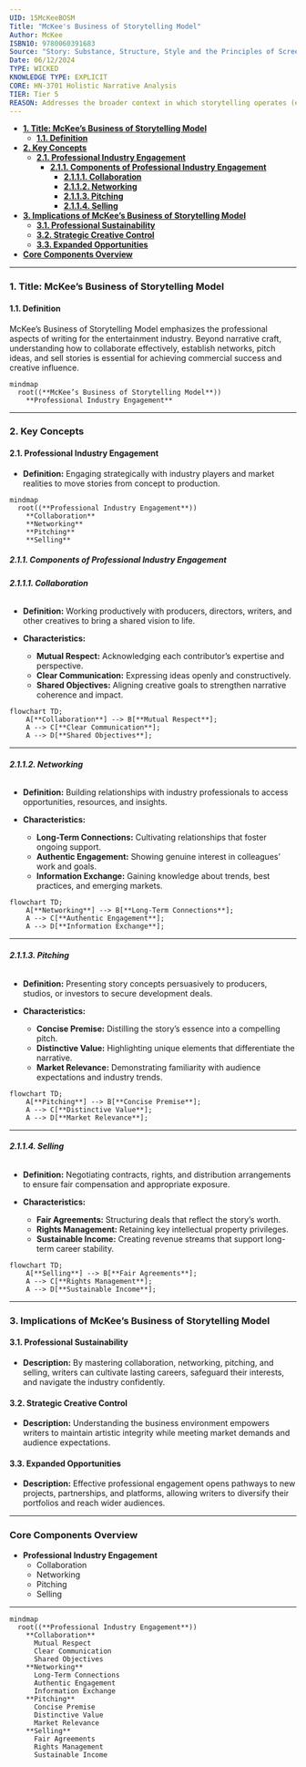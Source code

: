 ```yaml
---
UID: 15McKeeBOSM
Title: "McKee's Business of Storytelling Model"
Author: McKee
ISBN10: 9780060391683
Source: "Story: Substance, Structure, Style and the Principles of Screenwriting"
Date: 06/12/2024
TYPE: WICKED
KNOWLEDGE TYPE: EXPLICIT
CORE: HN-3701 Holistic Narrative Analysis
TIER: Tier 5
REASON: Addresses the broader context in which storytelling operates (e.g., industry, commerce), requiring a holistic perspective that transcends narrative formalism.
---
```


- [**1. Title: McKee’s Business of Storytelling Model**](#1-title-mckees-business-of-storytelling-model)
  - [**1.1. Definition**](#11-definition)
- [**2. Key Concepts**](#2-key-concepts)
  - [**2.1. Professional Industry Engagement**](#21-professional-industry-engagement)
    - [**2.1.1. Components of Professional Industry Engagement**](#211-components-of-professional-industry-engagement)
      - [**2.1.1.1. Collaboration**](#2111-collaboration)
      - [**2.1.1.2. Networking**](#2112-networking)
      - [**2.1.1.3. Pitching**](#2113-pitching)
      - [**2.1.1.4. Selling**](#2114-selling)
- [**3. Implications of McKee’s Business of Storytelling Model**](#3-implications-of-mckees-business-of-storytelling-model)
  - [**3.1. Professional Sustainability**](#31-professional-sustainability)
  - [**3.2. Strategic Creative Control**](#32-strategic-creative-control)
  - [**3.3. Expanded Opportunities**](#33-expanded-opportunities)
- [**Core Components Overview**](#core-components-overview)

---

### **1. Title: McKee’s Business of Storytelling Model**

#### **1.1. Definition**

McKee’s Business of Storytelling Model emphasizes the professional aspects of writing for the entertainment industry. Beyond narrative craft, understanding how to collaborate effectively, establish networks, pitch ideas, and sell stories is essential for achieving commercial success and creative influence.

```mermaid
mindmap
  root((**McKee’s Business of Storytelling Model**))
    **Professional Industry Engagement**
```

---

### **2. Key Concepts**

#### **2.1. Professional Industry Engagement**

- **Definition:**
  Engaging strategically with industry players and market realities to move stories from concept to production.

```mermaid
mindmap
  root((**Professional Industry Engagement**))
    **Collaboration**
    **Networking**
    **Pitching**
    **Selling**
```

##### **2.1.1. Components of Professional Industry Engagement**

###### **2.1.1.1. Collaboration**

- **Definition:**
  Working productively with producers, directors, writers, and other creatives to bring a shared vision to life.

- **Characteristics:**
  - **Mutual Respect:** Acknowledging each contributor’s expertise and perspective.
  - **Clear Communication:** Expressing ideas openly and constructively.
  - **Shared Objectives:** Aligning creative goals to strengthen narrative coherence and impact.

```mermaid
flowchart TD;
    A[**Collaboration**] --> B[**Mutual Respect**];
    A --> C[**Clear Communication**];
    A --> D[**Shared Objectives**];
```

---

###### **2.1.1.2. Networking**

- **Definition:**
  Building relationships with industry professionals to access opportunities, resources, and insights.

- **Characteristics:**
  - **Long-Term Connections:** Cultivating relationships that foster ongoing support.
  - **Authentic Engagement:** Showing genuine interest in colleagues’ work and goals.
  - **Information Exchange:** Gaining knowledge about trends, best practices, and emerging markets.

```mermaid
flowchart TD;
    A[**Networking**] --> B[**Long-Term Connections**];
    A --> C[**Authentic Engagement**];
    A --> D[**Information Exchange**];
```

---

###### **2.1.1.3. Pitching**

- **Definition:**
  Presenting story concepts persuasively to producers, studios, or investors to secure development deals.

- **Characteristics:**
  - **Concise Premise:** Distilling the story’s essence into a compelling pitch.
  - **Distinctive Value:** Highlighting unique elements that differentiate the narrative.
  - **Market Relevance:** Demonstrating familiarity with audience expectations and industry trends.

```mermaid
flowchart TD;
    A[**Pitching**] --> B[**Concise Premise**];
    A --> C[**Distinctive Value**];
    A --> D[**Market Relevance**];
```

---

###### **2.1.1.4. Selling**

- **Definition:**
  Negotiating contracts, rights, and distribution arrangements to ensure fair compensation and appropriate exposure.

- **Characteristics:**
  - **Fair Agreements:** Structuring deals that reflect the story’s worth.
  - **Rights Management:** Retaining key intellectual property privileges.
  - **Sustainable Income:** Creating revenue streams that support long-term career stability.

```mermaid
flowchart TD;
    A[**Selling**] --> B[**Fair Agreements**];
    A --> C[**Rights Management**];
    A --> D[**Sustainable Income**];
```

---

### **3. Implications of McKee’s Business of Storytelling Model**

#### **3.1. Professional Sustainability**

- **Description:**
  By mastering collaboration, networking, pitching, and selling, writers can cultivate lasting careers, safeguard their interests, and navigate the industry confidently.

#### **3.2. Strategic Creative Control**

- **Description:**
  Understanding the business environment empowers writers to maintain artistic integrity while meeting market demands and audience expectations.

#### **3.3. Expanded Opportunities**

- **Description:**
  Effective professional engagement opens pathways to new projects, partnerships, and platforms, allowing writers to diversify their portfolios and reach wider audiences.

---

### **Core Components Overview**

- **Professional Industry Engagement**
  - Collaboration
  - Networking
  - Pitching
  - Selling

---

```mermaid
mindmap
  root((**Professional Industry Engagement**))
    **Collaboration**
      Mutual Respect
      Clear Communication
      Shared Objectives
    **Networking**
      Long-Term Connections
      Authentic Engagement
      Information Exchange
    **Pitching**
      Concise Premise
      Distinctive Value
      Market Relevance
    **Selling**
      Fair Agreements
      Rights Management
      Sustainable Income

```
